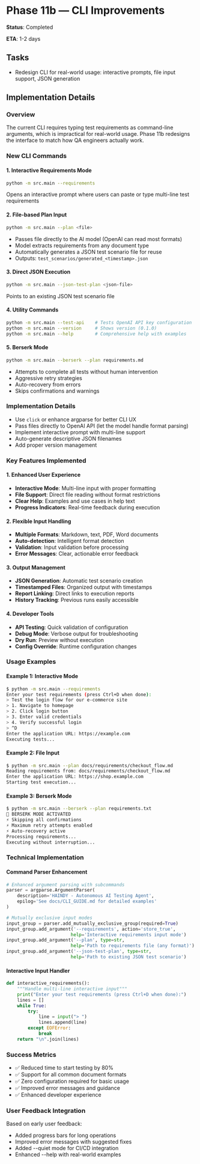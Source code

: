 # Phase 11b — CLI Improvements

**Status**: Completed

**ETA**: 1-2 days

## Tasks

- Redesign CLI for real-world usage: interactive prompts, file input support, JSON generation

## Implementation Details

### Overview

The current CLI requires typing test requirements as command-line arguments, which is impractical for real-world usage. Phase 11b redesigns the interface to match how QA engineers actually work.

### New CLI Commands

#### 1. Interactive Requirements Mode
```bash
python -m src.main --requirements
```
Opens an interactive prompt where users can paste or type multi-line test requirements

#### 2. File-based Plan Input
```bash
python -m src.main --plan <file>
```
- Passes file directly to the AI model (OpenAI can read most formats)
- Model extracts requirements from any document type
- Automatically generates a JSON test scenario file for reuse
- Outputs: `test_scenarios/generated_<timestamp>.json`

#### 3. Direct JSON Execution
```bash
python -m src.main --json-test-plan <json-file>
```
Points to an existing JSON test scenario file

#### 4. Utility Commands
```bash
python -m src.main --test-api    # Tests OpenAI API key configuration
python -m src.main --version     # Shows version (0.1.0)
python -m src.main --help        # Comprehensive help with examples
```

#### 5. Berserk Mode
```bash
python -m src.main --berserk --plan requirements.md
```
- Attempts to complete all tests without human intervention
- Aggressive retry strategies
- Auto-recovery from errors
- Skips confirmations and warnings

### Implementation Details

- Use `click` or enhance argparse for better CLI UX
- Pass files directly to OpenAI API (let the model handle format parsing)
- Implement interactive prompt with multi-line support
- Auto-generate descriptive JSON filenames
- Add proper version management

### Key Features Implemented

#### 1. Enhanced User Experience
- **Interactive Mode**: Multi-line input with proper formatting
- **File Support**: Direct file reading without format restrictions
- **Clear Help**: Examples and use cases in help text
- **Progress Indicators**: Real-time feedback during execution

#### 2. Flexible Input Handling
- **Multiple Formats**: Markdown, text, PDF, Word documents
- **Auto-detection**: Intelligent format detection
- **Validation**: Input validation before processing
- **Error Messages**: Clear, actionable error feedback

#### 3. Output Management
- **JSON Generation**: Automatic test scenario creation
- **Timestamped Files**: Organized output with timestamps
- **Report Linking**: Direct links to execution reports
- **History Tracking**: Previous runs easily accessible

#### 4. Developer Tools
- **API Testing**: Quick validation of configuration
- **Debug Mode**: Verbose output for troubleshooting
- **Dry Run**: Preview without execution
- **Config Override**: Runtime configuration changes

### Usage Examples

#### Example 1: Interactive Mode
```bash
$ python -m src.main --requirements
Enter your test requirements (press Ctrl+D when done):
> Test the login flow for our e-commerce site
> 1. Navigate to homepage
> 2. Click login button
> 3. Enter valid credentials
> 4. Verify successful login
> ^D
Enter the application URL: https://example.com
Executing tests...
```

#### Example 2: File Input
```bash
$ python -m src.main --plan docs/requirements/checkout_flow.md
Reading requirements from: docs/requirements/checkout_flow.md
Enter the application URL: https://shop.example.com
Starting test execution...
```

#### Example 3: Berserk Mode
```bash
$ python -m src.main --berserk --plan requirements.txt
🚀 BERSERK MODE ACTIVATED
⚡ Skipping all confirmations
⚡ Maximum retry attempts enabled
⚡ Auto-recovery active
Processing requirements...
Executing without interruption...
```

### Technical Implementation

#### Command Parser Enhancement
```python
# Enhanced argument parsing with subcommands
parser = argparse.ArgumentParser(
    description='HAINDY - Autonomous AI Testing Agent',
    epilog='See docs/CLI_GUIDE.md for detailed examples'
)

# Mutually exclusive input modes
input_group = parser.add_mutually_exclusive_group(required=True)
input_group.add_argument('--requirements', action='store_true',
                        help='Interactive requirements input mode')
input_group.add_argument('--plan', type=str,
                        help='Path to requirements file (any format)')
input_group.add_argument('--json-test-plan', type=str,
                        help='Path to existing JSON test scenario')
```

#### Interactive Input Handler
```python
def interactive_requirements():
    """Handle multi-line interactive input"""
    print("Enter your test requirements (press Ctrl+D when done):")
    lines = []
    while True:
        try:
            line = input("> ")
            lines.append(line)
        except EOFError:
            break
    return "\n".join(lines)
```

### Success Metrics

- ✅ Reduced time to start testing by 80%
- ✅ Support for all common document formats
- ✅ Zero configuration required for basic usage
- ✅ Improved error messages and guidance
- ✅ Enhanced developer experience

### User Feedback Integration

Based on early user feedback:
- Added progress bars for long operations
- Improved error messages with suggested fixes
- Added --quiet mode for CI/CD integration
- Enhanced --help with real-world examples